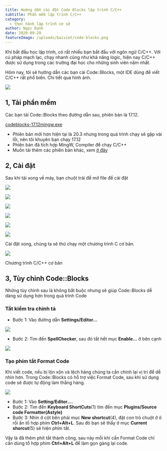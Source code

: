 ```yaml
---
title: Hướng dẫn cài đặt Code Blocks lập trình C/C++
subtitle: Phần mềm lập trình C/C++
category:
  - thực hành lập trình cơ sở
author: Ngọc Danh
date: 2020-09-20
featureImage: /uploads/baiviet/code-blocks.png
---
```

Khi bắt đầu học lập trình, có rất nhiều bạn bắt đầu với ngôn ngữ C/C++. Với cú pháp mạch lạc, chạy nhanh cũng như khả năng logic, hiện nay C/C++ được sử dụng trong các trường đại học cho những sinh viên năm nhất.

Hôm nay, tôi sẽ hướng dẫn các bạn cài Code::Blocks, một IDE dùng để viết C/C++ rất phổ biến. Chi tiết qua hình ảnh.

[![](https://1.bp.blogspot.com/-Di3QLc7UMNM/XzcwO1bHlbI/AAAAAAAAi2o/BzUsq6ikzNUCPalf0Ql-2uSLNNRvHmobwCLcBGAsYHQ/s0/codeblocks-featured.png)](https://1.bp.blogspot.com/-Di3QLc7UMNM/XzcwO1bHlbI/AAAAAAAAi2o/BzUsq6ikzNUCPalf0Ql-2uSLNNRvHmobwCLcBGAsYHQ/s246/codeblocks-featured.png)

1, Tải phần mềm
---------------

Các bạn tải Code::Blocks theo đường dẫn sau, phiên bản là 17.12. 

[codeblocks-17.12mingw.exe](https://bit.ly/2E87lvm)

*   Phiên bản mới hơn hiện tại là 20.3 nhưng trong quá trình chạy sẽ gặp vài lỗi, nên tôi khuyên bạn chạy 17.12
*   Phiên bản đã tích hợp MingW, Compiler để chạy C/C++
*   Muốn tải thêm các phiên bản khác, xem [ở đây](https://sourceforge.net/projects/codeblocks/files/Binaries/)

2, Cài đặt
----------

Sau khi tải xong về máy, bạn chuột trái để mở file để cài đặt

[![](https://1.bp.blogspot.com/-vbmApuK7dqU/XzczhCk0VmI/AAAAAAAAi20/NIUCJ6IVga4NBD-27WVS5HMTpcTs0ZloQCLcBGAsYHQ/s0/1.jpg)](https://1.bp.blogspot.com/-vbmApuK7dqU/XzczhCk0VmI/AAAAAAAAi20/NIUCJ6IVga4NBD-27WVS5HMTpcTs0ZloQCLcBGAsYHQ/s499/1.jpg)

[![](https://1.bp.blogspot.com/-tsdvgmsbmfQ/Xzczj4ijKZI/AAAAAAAAi24/K_-RX-E5aKUHGSZ2z7EsBh-SNRNwbYXrQCLcBGAsYHQ/s0/2.jpg)](https://1.bp.blogspot.com/-tsdvgmsbmfQ/Xzczj4ijKZI/AAAAAAAAi24/K_-RX-E5aKUHGSZ2z7EsBh-SNRNwbYXrQCLcBGAsYHQ/s499/2.jpg)

[![](https://1.bp.blogspot.com/-xr14YeIMRVs/XzczmvPL5KI/AAAAAAAAi28/wNwI5YhID78pZl0ndXKanhW9FWlWVWO-gCLcBGAsYHQ/s0/3.jpg)](https://1.bp.blogspot.com/-xr14YeIMRVs/XzczmvPL5KI/AAAAAAAAi28/wNwI5YhID78pZl0ndXKanhW9FWlWVWO-gCLcBGAsYHQ/s499/3.jpg)

[![](https://1.bp.blogspot.com/-oKpxcDfQ954/XzczpNg-zII/AAAAAAAAi3A/e-idoakMmsoG5TImm4qYI4XU2VuJw0qMgCLcBGAsYHQ/s0/4.jpg)](https://1.bp.blogspot.com/-oKpxcDfQ954/XzczpNg-zII/AAAAAAAAi3A/e-idoakMmsoG5TImm4qYI4XU2VuJw0qMgCLcBGAsYHQ/s499/4.jpg)

[![](https://1.bp.blogspot.com/-YsuI5EI0e_k/XzczrwNJQPI/AAAAAAAAi3E/ievzANZ1b5ob-HpFN975RkiMMykI4oCUgCLcBGAsYHQ/s0/5.jpg)](https://1.bp.blogspot.com/-YsuI5EI0e_k/XzczrwNJQPI/AAAAAAAAi3E/ievzANZ1b5ob-HpFN975RkiMMykI4oCUgCLcBGAsYHQ/s499/5.jpg)

[![](https://1.bp.blogspot.com/-fTBGCKZ8vEs/XzczumoP2oI/AAAAAAAAi3I/vt0Jq8qrb9gAcIq7neglC8wlfNYByTJMwCLcBGAsYHQ/s0/6.jpg)](https://1.bp.blogspot.com/-fTBGCKZ8vEs/XzczumoP2oI/AAAAAAAAi3I/vt0Jq8qrb9gAcIq7neglC8wlfNYByTJMwCLcBGAsYHQ/s499/6.jpg)

Cài đặt xong, chúng ta sẽ thử chạy một chương trình C cơ bản.

[![](https://1.bp.blogspot.com/-KpjmRWRVIWE/Xzczxo4bsiI/AAAAAAAAi3Q/7G65pm6FtAolFQen8AOpFxAKr9v_cnoQwCLcBGAsYHQ/s640/8.jpg)](https://1.bp.blogspot.com/-KpjmRWRVIWE/Xzczxo4bsiI/AAAAAAAAi3Q/7G65pm6FtAolFQen8AOpFxAKr9v_cnoQwCLcBGAsYHQ/s864/8.jpg)

Chương trình C/C++ cơ bản

3, Tùy chỉnh Code::Blocks
-------------------------

Những tùy chỉnh sau là không bắt buộc nhưng sẽ giúp Code::Blocks dễ dàng sử dụng hơn trong quá trình Code

### Tắt kiểm tra chính tả

*   Bước 1: Vào đường dẫn **Settings/Editor...**

[![](https://1.bp.blogspot.com/-3OW9JvRnSNk/Xzc1UcE0BXI/AAAAAAAAi3o/mUuGby0S32E6tKGdVUksRSOMzOL9X1yigCLcBGAsYHQ/s640/9.jpg)](https://1.bp.blogspot.com/-3OW9JvRnSNk/Xzc1UcE0BXI/AAAAAAAAi3o/mUuGby0S32E6tKGdVUksRSOMzOL9X1yigCLcBGAsYHQ/s850/9.jpg)

*   Bước 2: Tìm đến **SpellChecker**, sau đó tắt hết mục **Enable...** ở bên cạnh

[![](https://1.bp.blogspot.com/-wwD5lfY6a4k/Xzc1o3_61II/AAAAAAAAi3w/2OySdU1lFqkhaIO1iL9yfcdtUmp95UtCwCLcBGAsYHQ/s640/10.jpg)](https://1.bp.blogspot.com/-wwD5lfY6a4k/Xzc1o3_61II/AAAAAAAAi3w/2OySdU1lFqkhaIO1iL9yfcdtUmp95UtCwCLcBGAsYHQ/s894/10.jpg)

### Tạo phím tắt Format Code

Khi viết code, nếu bị lộn xộn và lệch hàng chúng ta cần chỉnh lại vị trí để dễ nhìn hơn. Trong Code::Blocks có hỗ trợ việc Format Code, sau khi sử dụng code sẽ được tự động làm thẳng hàng.

[![](https://1.bp.blogspot.com/-kjqhu-_c60c/Xzc3FWVA-mI/AAAAAAAAi38/MDVrkMS1_NkgMq8JrCWSfb65AAyc2G2YgCLcBGAsYHQ/s640/11.jpg)](https://1.bp.blogspot.com/-kjqhu-_c60c/Xzc3FWVA-mI/AAAAAAAAi38/MDVrkMS1_NkgMq8JrCWSfb65AAyc2G2YgCLcBGAsYHQ/s894/11.jpg)

*   Bước 1: Vào **Setting/Editor....**
*   Bước 2: Tìm đến **Keyboard ShortCuts**(1) tìm đến mục **Plugins/Source code Formatter(Astyle)**
*   Bước 3: Nhìn ở cột bên phải mục **New shortcut**(4), đặt con trỏ chuột ở ô rồi ấn tổ hợp phím **Ctrl+Alt+L**. Sau đó bạn sẽ thấy ở mục **Current shorcut**(5) sẽ hiện phím tắt.

Vậy là đã thêm phít tắt thành công, sau này mỗi khi cần Format Code chỉ cần dùng tổ hợp phím **Ctrl+Alt+L** để làm gọn gàng lại code.